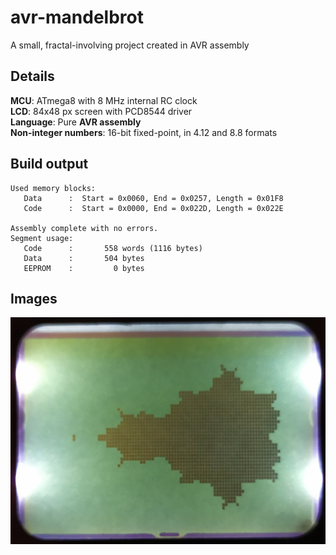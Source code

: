 # avr-mandelbrot

A small, fractal-involving project created in AVR assembly

## Details

**MCU**: ATmega8 with 8 MHz internal RC clock  
**LCD**: 84x48 px screen with PCD8544 driver  
**Language**: Pure **AVR assembly**  
**Non-integer numbers**: 16-bit fixed-point, in 4.12 and 8.8 formats

## Build output

```
Used memory blocks:
   Data      :  Start = 0x0060, End = 0x0257, Length = 0x01F8
   Code      :  Start = 0x0000, End = 0x022D, Length = 0x022E

Assembly complete with no errors.
Segment usage:
   Code      :       558 words (1116 bytes)
   Data      :       504 bytes
   EEPROM    :         0 bytes
```

## Images

<img src="images/lcd.png">
